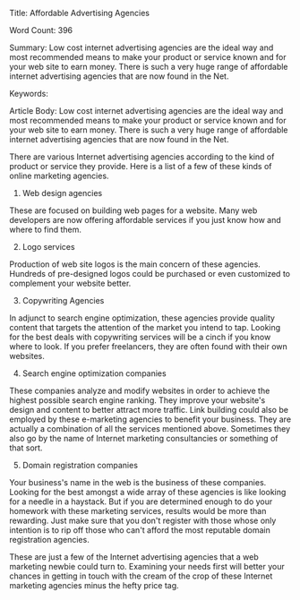 Title: 
Affordable Advertising Agencies

Word Count:
396

Summary:
Low cost internet advertising agencies are the ideal way and most recommended means to make your product or service known and for your web site to earn money. There is such a very huge range of affordable internet advertising agencies that are now found in the Net.


Keywords:



Article Body:
Low cost internet advertising agencies are the ideal way and most recommended means to make your product or service known and for your web site to earn money. There is such a very huge range of affordable internet advertising agencies that are now found in the Net. 

There are various Internet advertising agencies according to the kind of product or service they provide. Here is a list of a few of these kinds of online marketing agencies. 

1. Web design agencies 

These are focused on building web pages for a website. Many web developers are now offering affordable services if you just know how and where to find them. 

2. Logo services 

Production of web site logos is the main concern of these agencies. Hundreds of pre-designed logos could be purchased or even customized to complement your website better. 

3. Copywriting Agencies 

In adjunct to search engine optimization, these agencies provide quality content that targets the attention of the market you intend to tap. Looking for the best deals with copywriting services will be a cinch if you know where to look. If you prefer freelancers, they are often found with their own websites. 

4. Search engine optimization companies 

These companies analyze and modify websites in order to achieve the highest possible search engine ranking. They improve your website's design and content to better attract more traffic. Link building could also be employed by these e-marketing agencies to benefit your business. They are actually a combination of all the services mentioned above. Sometimes they also go by the name of Internet marketing consultancies or something of that sort. 

5. Domain registration companies 

Your business's name in the web is the business of these companies. Looking for the best amongst a wide array of these agencies is like looking for a needle in a haystack. But if you are determined enough to do your homework with these marketing services, results would be more than rewarding. Just make sure that you don't register with those whose only intention is to rip off those who can't afford the most reputable domain registration agencies. 

These are just a few of the Internet advertising agencies that a web marketing newbie could turn to. Examining your needs first will better your chances in getting in touch with the cream of the crop of these Internet marketing agencies minus the hefty price tag.


